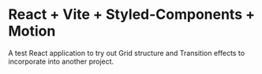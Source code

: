 # React + Vite + Styled-Components + Motion

A test React application to try out Grid structure and Transition effects to incorporate into another project.


